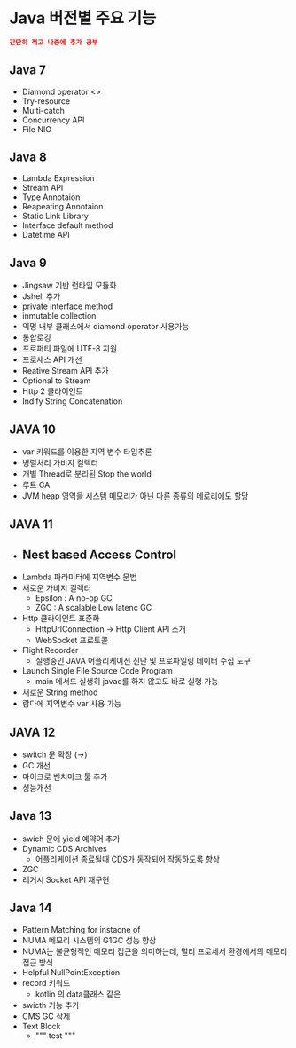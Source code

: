 # Java 버전별 주요 기능 

```json
간단히 적고 나중에 추가 공부 
```

## Java 7

- Diamond operator <>
- Try-resource
- Multi-catch
- Concurrency API
- File NIO

## Java 8

- Lambda Expression
- Stream API
- Type Annotaion
- Reapeating Annotaion
- Static Link Library
- Interface default method
- Datetime API

## Java 9

- Jingsaw 기반 런타임 모듈화
- Jshell 추가
- private interface method
- inmutable collection
- 익명 내부 클래스에서 diamond operator 사용가능
- 통합로깅
- 프로퍼티 파일에 UTF-8 지원
- 프로세스 API 개선
- Reative Stream API 추가
- Optional to Stream
- Http 2 클라이언트
- Indify String Concatenation

## JAVA 10

- var 키워드를 이용한 지역 변수 타입추론
- 병렬처리 가비지 컬렉터
- 개별 Thread로 분리된 Stop the world
- 루트 CA
- JVM heap 영역을 시스템 메모리가 아닌 다른 종류의 메로리에도 할당

## JAVA 11

- Nest  based Access Control
  - 
- Lambda 파라미터에 지역변수 문법
- 새로운 가비지 컬렉터
    - Epsilon :  A no-op GC
    - ZGC : A scalable Low latenc GC
- Http 클라이언트 표준화
    - HttpUrlConnection → Http Client API 소개
    - WebSocket 프로토콜
- Flight Recorder
    - 실행중인 JAVA 어플리케이션 진단 및 프로파일링 데이터 수집 도구
- Launch Single File Source Code Program
    - main 메서드 실생히 javac를 하지 않고도 바로 실행 가능
- 새로운 String method
- 람다에 지역변수 var 사용 가능

## JAVA 12

- switch 문 확장 (→)
- GC 개선
- 마이크로 벤치마크 툴 추가
- 성능개선

## Java 13

- swich 문에 yield 예약어 추가
- Dynamic CDS Archives
    - 어플리케이션 종료될때  CDS가 동작되어 작동하도록 향상
- ZGC
- 레거시 Socket API 재구현

## Java 14

- Pattern Matching for instacne of
- NUMA 메모리 시스템의 G1GC 성능 향상
- NUMA는 불균형적인 메모리 접근을 의미하는데, 멀티 프로세서 환경에서의 메모리 접근 방식
- Helpful NullPointException
- record 키워드
    - kotlin 의 data클래스 같은
- swicth 기능 추가
- CMS GC 삭제
- Text Block
    - """ test """